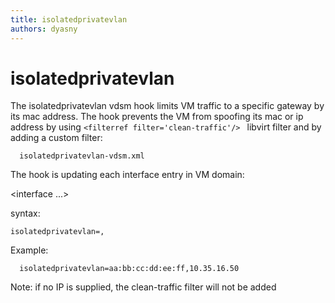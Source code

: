 ```yaml
---
title: isolatedprivatevlan
authors: dyasny
---
```


# isolatedprivatevlan

The isolatedprivatevlan vdsm hook limits VM traffic to a specific gateway by its mac address. The hook prevents the VM from spoofing its mac or ip address by using `<filterref filter='clean-traffic'/> ` libvirt filter and by adding a custom filter:

      isolatedprivatevlan-vdsm.xml

The hook is updating each interface entry in VM domain:

<interface ...>
`   `<filterref filter='isolatedprivatevlan-vdsm'>
`       `<parameter name='GATEWAY_MAC' value='aa:bb:cc:dd:ee:ff'/>
`   `</filterref>
`   `<filterref filter='clean-traffic'>
`       `<parameter name='IP' value='10.35.16.50'/>
`   `</filterref>
</interface>

syntax:

`isolatedprivatevlan=`<GatewayMAC>`,`<GuestIP>

Example:

      isolatedprivatevlan=aa:bb:cc:dd:ee:ff,10.35.16.50

Note: if no IP is supplied, the clean-traffic filter will not be added

